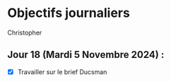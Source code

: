 # Objectifs journaliers

Christopher

## Jour 18 (Mardi 5 Novembre 2024) :

- [X] Travailler sur le brief Ducsman
